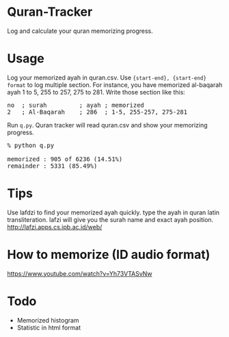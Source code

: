 # Quran-Tracker
Log and calculate your quran memorizing progress.

# Usage
Log your memorized ayah in quran.csv. Use `{start-end}, {start-end} format` to log multiple section. For instance, you have memorized al-baqarah ayah 1 to 5, 255 to 257, 275 to 281. Write those section like this:  
<pre>
no  ; surah         ; ayah ; memorized
2   ; Al-Baqarah    ; 286  ; 1-5, 255-257, 275-281
</pre>

Run `q.py`. Quran tracker will read quran.csv and show your memorizing progress. 

<pre>
% python q.py

memorized : 905 of 6236 (14.51%)
remainder : 5331 (85.49%)
</pre>

# Tips
Use lafdzi to find your memorized ayah quickly. type the ayah in quran latin transliteration. lafzi will give you the surah name and exact ayah position. 
http://lafzi.apps.cs.ipb.ac.id/web/

# How to memorize (ID audio format) 
https://www.youtube.com/watch?v=Yh73VTASvNw

# Todo
* Memorized histogram
* Statistic in html format
